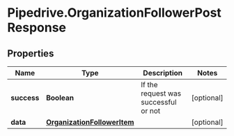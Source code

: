 # Pipedrive.OrganizationFollowerPostResponse

## Properties

Name | Type | Description | Notes
------------ | ------------- | ------------- | -------------
**success** | **Boolean** | If the request was successful or not | [optional] 
**data** | [**OrganizationFollowerItem**](OrganizationFollowerItem.md) |  | [optional] 


